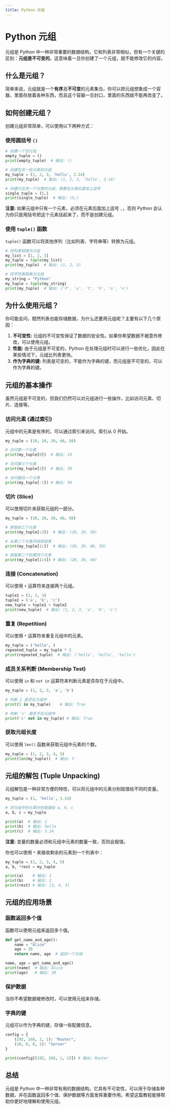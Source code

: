 ```yaml
---
title: Python 元组
---
```


# Python 元组

元组是 Python 中一种非常重要的数据结构，它和列表非常相似，但有一个关键的区别：**元组是不可变的**。这意味着一旦你创建了一个元组，就不能修改它的内容。

## 什么是元组？

简单来说，元组就是一个**有序**且**不可变**的元素集合。你可以把元组想象成一个容器，里面存放着各种东西，而且这个容器一旦封口，里面的东西就不能再改变了。

## 如何创建元组？

创建元组非常简单，可以使用以下两种方式：

### 使用圆括号 `()`

```python
# 创建一个空元组
empty_tuple = ()
print(empty_tuple)  # 输出: ()

# 创建包含一些元素的元组
my_tuple = (1, 2, 3, 'hello', 3.14)
print(my_tuple)  # 输出: (1, 2, 3, 'hello', 3.14)

# 创建只包含一个元素的元组，需要在元素后面加上逗号
single_tuple = (5,)
print(single_tuple)  # 输出: (5,)
```

**注意:**  如果元组中只有一个元素，必须在元素后面加上逗号 `,`，否则 Python 会认为你只是用括号把这个元素括起来了，而不是创建元组。

### 使用 `tuple()` 函数

`tuple()` 函数可以将其他序列（比如列表、字符串等）转换为元组。

```python
# 将列表转换为元组
my_list = [1, 2, 3]
my_tuple = tuple(my_list)
print(my_tuple)  # 输出: (1, 2, 3)

# 将字符串转换为元组
my_string = "Python"
my_tuple = tuple(my_string)
print(my_tuple)  # 输出: ('P', 'y', 't', 'h', 'o', 'n')
```

## 为什么使用元组？

你可能会问，既然列表也能存储数据，为什么还要用元组呢？主要有以下几个原因：

1.  **不可变性:** 元组的不可变性保证了数据的安全性。如果你希望数据不被意外修改，可以使用元组。
2.  **性能:**  由于元组是不可变的，Python 在处理元组时可以进行一些优化，因此在某些情况下，元组比列表更快。
3.  **作为字典的键:**  列表是可变的，不能作为字典的键，而元组是不可变的，可以作为字典的键。

## 元组的基本操作

虽然元组是不可变的，但我们仍然可以对元组进行一些操作，比如访问元素、切片、连接等。

### 访问元素 (通过索引)

元组中的元素是有序的，可以通过索引来访问。索引从 0 开始。

```python
my_tuple = (10, 20, 30, 40, 50)

# 访问第一个元素
print(my_tuple[0])  # 输出: 10

# 访问第三个元素
print(my_tuple[2])  # 输出: 30

# 访问最后一个元素
print(my_tuple[-1]) # 输出: 50
```

### 切片 (Slice)

可以使用切片来获取元组的一部分。

```python
my_tuple = (10, 20, 30, 40, 50)

# 获取前三个元素
print(my_tuple[:3])  # 输出: (10, 20, 30)

# 从第二个元素开始到结束
print(my_tuple[1:])  # 输出: (20, 30, 40, 50)

# 获取第二个到第四个元素
print(my_tuple[1:4]) # 输出: (20, 30, 40)
```

### 连接 (Concatenation)

可以使用 `+` 运算符来连接两个元组。

```python
tuple1 = (1, 2, 3)
tuple2 = ('a', 'b', 'c')
new_tuple = tuple1 + tuple2
print(new_tuple)  # 输出: (1, 2, 3, 'a', 'b', 'c')
```

### 重复 (Repetition)

可以使用 `*` 运算符来重复元组中的元素。

```python
my_tuple = ('hello', )
repeated_tuple = my_tuple * 3
print(repeated_tuple)  # 输出: ('hello', 'hello', 'hello')
```

### 成员关系判断 (Membership Test)

可以使用 `in` 和 `not in` 运算符来判断元素是否存在于元组中。

```python
my_tuple = (1, 2, 3, 'a', 'b')

# 判断 2 是否在元组中
print(2 in my_tuple)    # 输出: True

# 判断 'c' 是否不在元组中
print('c' not in my_tuple) # 输出: True
```

### 获取元组长度

可以使用 `len()` 函数来获取元组中元素的个数。

```python
my_tuple = (1, 2, 3, 4, 5)
print(len(my_tuple))  # 输出: 5
```

## 元组的解包 (Tuple Unpacking)

元组解包是一种非常方便的特性，可以将元组中的元素分别赋值给不同的变量。

```python
my_tuple = (1, 'hello', 3.14)

# 将元组中的元素分别赋值给 a, b, c
a, b, c = my_tuple

print(a)  # 输出: 1
print(b)  # 输出: hello
print(c)  # 输出: 3.14
```

**注意:**  变量的数量必须和元组中元素的数量一致，否则会报错。

你也可以使用 `*` 来接收剩余的元素到一个列表中：

```python
my_tuple = (1, 2, 3, 4, 5)
a, b, *rest = my_tuple

print(a)    # 输出: 1
print(b)    # 输出: 2
print(rest) # 输出: [3, 4, 5]
```

## 元组的应用场景

### 函数返回多个值

函数可以使用元组来返回多个值。

```python
def get_name_and_age():
    name = "Alice"
    age = 30
    return name, age  # 返回一个元组

name, age = get_name_and_age()
print(name)  # 输出: Alice
print(age)   # 输出: 30
```

### 保护数据

当你不希望数据被修改时，可以使用元组来存储。

### 字典的键

元组可以作为字典的键，存储一些配置信息。

```python
config = {
    (192, 168, 1, 1): "Router",
    (10, 0, 0, 1): "Server"
}

print(config[(192, 168, 1, 1)]) # 输出: Router
```

## 总结

元组是 Python 中一种非常有用的数据结构，它具有不可变性，可以用于存储各种数据，并在函数返回多个值、保护数据等方面发挥重要作用。希望这篇教程能够帮助你更好地理解和使用元组。
